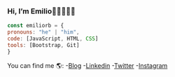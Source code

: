 ### Hi, I’m Emilio👋🏼🧑🏻‍💻

```js
const emiliorb = {
pronouns: "he" | "him",
code: [JavaScript, HTML, CSS]
tools: [Bootstrap, Git]
}
```

You can find me 🌎:
-[Blog](#)
-[Linkedin](https://www.linkedin.com/in/emilio-rodriguez-brice%C3%B1o-850a6a26a?lipi=urn%3Ali%3Apage%3Ad_flagship3_profile_view_base_contact_details%3Bt0ZWzvnPSQGNakHasZRCww%3D%3D)
-[Twitter](https://twitter.com/Emiliorb04)
-[Instagram](https://www.instagram.com/_emiliorb/)


